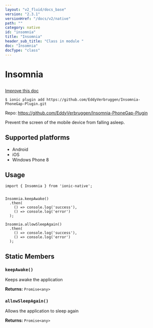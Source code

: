 ```yaml
---
layout: "v2_fluid/docs_base"
version: "2.3.1"
versionHref: "/docs/v2/native"
path: ""
category: native
id: "insomnia"
title: "Insomnia"
header_sub_title: "Class in module "
doc: "Insomnia"
docType: "class"
---
```








<h1 class="api-title">
  
  Insomnia
  

  

  </h1>

<a class="improve-v2-docs" href="http://github.com/driftyco/ionic-native/edit/master/src/plugins/insomnia.ts#L0">
  Improve this doc
</a>



<!-- decorators -->





<pre><code>$ ionic plugin add https://github.com/EddyVerbruggen/Insomnia-PhoneGap-Plugin.git</code></pre>
<p>Repo:
  <a href="https://github.com/EddyVerbruggen/Insomnia-PhoneGap-Plugin">
    https://github.com/EddyVerbruggen/Insomnia-PhoneGap-Plugin
  </a>
</p>

<!-- description -->

<p>Prevent the screen of the mobile device from falling asleep.</p>


<!-- @platforms tag -->
<h2>Supported platforms</h2>

<ul>
  <li>Android</li><li>iOS</li><li>Windows Phone 8</li>
</ul>

<!-- @platforms tag end -->


<!-- if doc.decorators -->

<!-- @usage tag -->

<h2>Usage</h2>

<pre><code class="lang-typescript">import { Insomnia } from &#39;ionic-native&#39;;


Insomnia.keepAwake()
  .then(
    () =&gt; console.log(&#39;success&#39;),
    () =&gt; console.log(&#39;error&#39;)
  );

Insomnia.allowSleepAgain()
  .then(
    () =&gt; console.log(&#39;success&#39;),
    () =&gt; console.log(&#39;error&#39;)
  );
</code></pre>




<!-- @property tags -->


<h2>Static Members</h2>

<div id="keepAwake"></div>
<h3><code>keepAwake()</code>
  
</h3>


Keeps awake the application






<div class="return-value" markdown="1">
  <i class="icon ion-arrow-return-left"></i>
  <b>Returns:</b> 
<code>Promise&lt;any&gt;</code> 
</div>



<div id="allowSleepAgain"></div>
<h3><code>allowSleepAgain()</code>
  
</h3>


Allows the application to sleep again






<div class="return-value" markdown="1">
  <i class="icon ion-arrow-return-left"></i>
  <b>Returns:</b> 
<code>Promise&lt;any&gt;</code> 
</div>




<!-- methods on the class -->



<!-- other classes -->

<!-- end other classes -->

<!-- interfaces -->

<!-- end interfaces -->

<!-- related link --><!-- end content block -->


<!-- end body block -->

